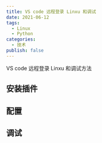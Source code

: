 ```yaml
---
title: VS code 远程登录 Linxu 和调试
date: 2021-06-12
tags:
  - Linux
  - Python
categories:
  - 技术
publish: false
---
```


VS code 远程登录 Linxu 和调试方法

<!-- more -->

## 安装插件

## 配置

## 调试
